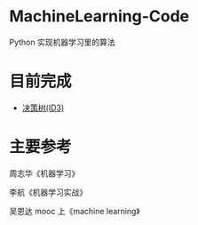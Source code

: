 # MachineLearning-Code
Python 实现机器学习里的算法
# 目前完成
- [决策树(ID3)]()

# 主要参考
周志华《机器学习》

李航《机器学习实战》

吴恩达 mooc 上《machine learning》
